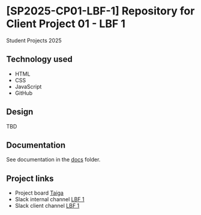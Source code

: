 # [SP2025-CP01-LBF-1] Repository for Client Project 01 - LBF 1

Student Projects 2025

## Technology used

- HTML
- CSS
- JavaScript
- GitHub

## Design

TBD

## Documentation

See documentation in the [docs](./docs) folder.

## Project links

- Project board [Taiga](https://tree.taiga.io/project/kristina-s-cp01-lbf-1/timeline)
- Slack internal channel [LBF 1](https://qinshiftacade-i7e4009.slack.com/archives/C08HR7H1C86)
- Slack client channel [LBF 1](https://qinshiftacade-i7e4009.slack.com/archives/C08HZVBRK4K)
